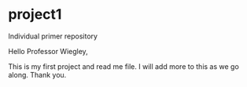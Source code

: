 # project1
Individual primer repository

Hello Professor Wiegley,

This is my first project and read me file.  I will add more to this as we go along.
Thank you.
